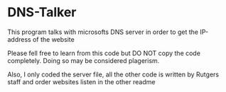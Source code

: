 # DNS-Talker
This program talks with microsofts DNS server in order to get the IP-address of the website

Please fell free to learn from this code but DO NOT copy the code completely. Doing so may be considered plagerism.

Also, I only coded the server file, all the other code is written by Rutgers staff and order websites listen in the other readme
